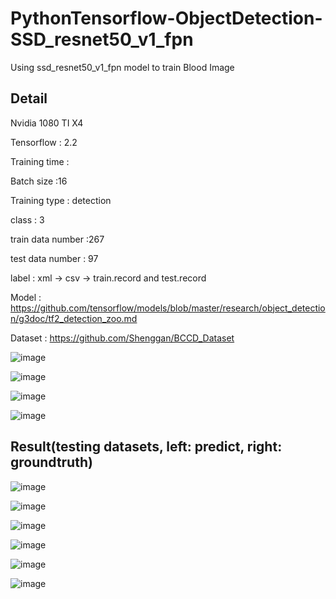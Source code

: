 # PythonTensorflow-ObjectDetection-SSD_resnet50_v1_fpn

Using ssd_resnet50_v1_fpn model to train Blood Image

## Detail
Nvidia 1080 TI X4

Tensorflow : 2.2

Training time : 

Batch size :16

Training type : detection

class : 3

train data number :267

test data number : 97

label : xml -> csv -> train.record and test.record

Model : https://github.com/tensorflow/models/blob/master/research/object_detection/g3doc/tf2_detection_zoo.md

Dataset : https://github.com/Shenggan/BCCD_Dataset

![image](https://github.com/weisting-kw/PythonTensorflow-ObjectDetection-SSD_resnet50_v1_fpn/blob/main/detal1.png)

![image](https://github.com/weisting-kw/PythonTensorflow-ObjectDetection-SSD_resnet50_v1_fpn/blob/main/detal2.png)

![image](https://github.com/weisting-kw/PythonTensorflow-ObjectDetection-SSD_resnet50_v1_fpn/blob/main/detal3.png)

![image](https://github.com/weisting-kw/PythonTensorflow-ObjectDetection-SSD_resnet50_v1_fpn/blob/main/detal4.png)


## Result(testing datasets, left: predict, right: groundtruth)

![image](https://github.com/weisting-kw/PythonTensorflow-ObjectDetection-SSD_resnet50_v1_fpn/blob/main/example1.png)

![image](https://github.com/weisting-kw/PythonTensorflow-ObjectDetection-SSD_resnet50_v1_fpn/blob/main/example2.png)

![image](https://github.com/weisting-kw/PythonTensorflow-ObjectDetection-SSD_resnet50_v1_fpn/blob/main/example3.png)

![image](https://github.com/weisting-kw/PythonTensorflow-ObjectDetection-SSD_resnet50_v1_fpn/blob/main/example4.png)

![image](https://github.com/weisting-kw/PythonTensorflow-ObjectDetection-SSD_resnet50_v1_fpn/blob/main/example5.png)

![image](https://github.com/weisting-kw/PythonTensorflow-ObjectDetection-SSD_resnet50_v1_fpn/blob/main/example6.png)
